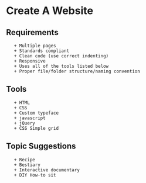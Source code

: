 # Create A Website
## Requirements
       + Multiple pages
       + Standards compliant
       + Clean code (use correct indenting)
       + Responsive
       + Uses all of the tools listed below
       + Proper file/folder structure/naming convention
## Tools
       + HTML
       + CSS
       + Custom typeface
       + javascript
       + jQuery
       + CSS Simple grid
## Topic Suggestions
       + Recipe
       + Bestiary
       + Interactive documentary
       + DIY How-to sit
